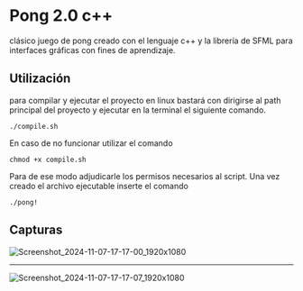 # Pong 2.0 c++

clásico juego de pong creado con el lenguaje c++ y la librería de SFML para interfaces gráficas con fines de aprendizaje.


## Utilización 

para compilar y ejecutar el proyecto en linux bastará con dirigirse al path principal del proyecto y ejecutar en la terminal el siguiente comando.

```
./compile.sh
```

En caso de no funcionar utilizar el comando

```
chmod +x compile.sh
```

Para de ese modo adjudicarle los permisos necesarios al script. Una vez creado el archivo ejecutable inserte el comando

```
./pong!
```

## Capturas

![Screenshot_2024-11-07-17-17-00_1920x1080](https://github.com/user-attachments/assets/f719fbcd-2677-45a1-a420-86310c416ee3)

---

![Screenshot_2024-11-07-17-17-07_1920x1080](https://github.com/user-attachments/assets/b40887f5-35ef-4527-ae4d-27853564dd1c)
